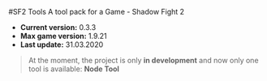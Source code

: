 #SF2 Tools
A tool pack for a Game - Shadow Fight 2

- **Current version:** 0.3.3
- **Max game version:** 1.9.21
- **Last update:** 31.03.2020

> At the moment, the project is only **in development** and now only one tool is available: **Node Tool**